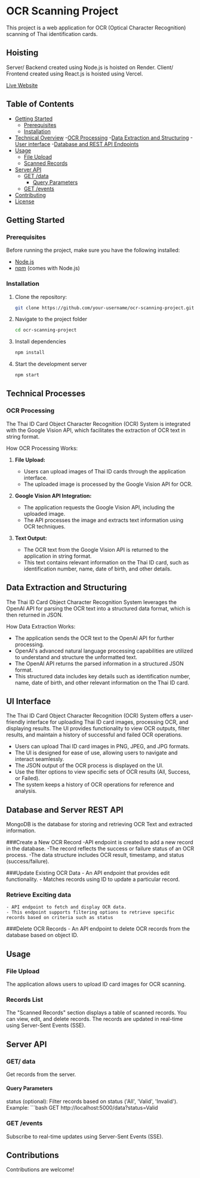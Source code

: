 # OCR Scanning Project

This project is a web application for OCR (Optical Character Recognition) scanning of Thai identification cards.

## Hoisting

Server/ Backend created using Node.js is hoisted on Render.
Client/ Frontend created using React.js is hoisted using Vercel.

[Live Website](https://thai-id-ocr-alpha.vercel.app/)


## Table of Contents

- [Getting Started](#getting-started)
  - [Prerequisites](#prerequisites)
  - [Installation](#installation)
- [Technical Overview](#technical-overview)
  -[OCR Processing](#ocr-processing)
  -[Data Extraction and Structuring](#data-extraction)
  -[User interface](#user-interface)
  -[Database and REST API Endpoints](api-endpoints)
- [Usage](#usage)
  - [File Upload](#file-upload)
  - [Scanned Records](#scanned-records)
- [Server API](#server-api)
  - [GET /data](#get-data)
    - [Query Parameters](#query-parameters)
  - [GET /events](#get-events)
- [Contributing](#contributing)
- [License](#license)

## Getting Started

### Prerequisites

Before running the project, make sure you have the following installed:

- [Node.js](https://nodejs.org/)
- [npm](https://www.npmjs.com/) (comes with Node.js)

### Installation

1. Clone the repository:

   ```bash
   git clone https://github.com/your-username/ocr-scanning-project.git
   
2. Navigate to the project folder

   ```bash
   cd ocr-scanning-project
   
3. Install dependencies

   ```bash
   npm install

4. Start the development server

   ```bash
   npm start

## Technical Processes

### OCR Processing

The Thai ID Card Object Character Recognition (OCR) System is integrated with the Google Vision API, which facilitates the extraction of OCR text in string format.

How OCR Processing Works:

1. **File Upload:**
   - Users can upload images of Thai ID cards through the application interface.
   - The uploaded image is processed by the Google Vision API for OCR.

2. **Google Vision API Integration:**
   - The application requests the Google Vision API, including the uploaded image.
   - The API processes the image and extracts text information using OCR techniques.

3. **Text Output:**
   - The OCR text from the Google Vision API is returned to the application in string format.
   - This text contains relevant information on the Thai ID card, such as identification number, name, date of birth, and other details.

## Data Extraction and Structuring

The Thai ID Card Object Character Recognition System leverages the OpenAI API for parsing the OCR text into a structured data format, which is then returned in JSON.

How Data Extraction Works:
   - The application sends the OCR text to the OpenAI API for further processing.
   - OpenAI's advanced natural language processing capabilities are utilized to understand and structure the unformatted text.
   - The OpenAI API returns the parsed information in a structured JSON format.
   - This structured data includes key details such as identification number, name, date of birth, and other relevant information on the Thai ID card.

## UI Interface

The Thai ID Card Object Character Recognition (OCR) System offers a user-friendly interface for uploading Thai ID card images, processing OCR, and displaying results. The UI provides functionality to view OCR outputs, filter results, and maintain a history of successful and failed OCR operations.

   - Users can upload Thai ID card images in PNG, JPEG, and JPG formats.
   - The UI is designed for ease of use, allowing users to navigate and interact seamlessly.
   - The JSON output of the OCR process is displayed on the UI.
   - Use the filter options to view specific sets of OCR results (All, Success, or Failed).
   - The system keeps a history of OCR operations for reference and analysis.

## Database and Server REST API

MongoDB is the database for storing and retrieving OCR Text and extracted information.

  ###Create a New OCR Record
    -API endpoint is created to add a new record in the database.
    -The record reflects the success or failure status of an OCR process.
    -The data structure includes  OCR result, timestamp, and status (success/failure).

  
  ###Update Existing OCR Data
    - An API endpoint that provides edit functionality.
    - Matches records using ID to update a particular record.
    
  ### Retrieve Exciting data
    - API endpoint to fetch and display OCR data.
    - This endpoint supports filtering options to retrieve specific records based on criteria such as status

  ###Delete OCR Records
    - An API endpoint to delete OCR records from the database based on object ID.


## Usage

### File Upload

The application allows users to upload ID card images for OCR scanning.

### Records List

The "Scanned Records" section displays a table of scanned records. You can view, edit, and delete records. The records are updated in real-time using Server-Sent Events (SSE).

##  Server API

### GET/ data

Get records from the server.

#### Query Parameters

status (optional): Filter records based on status ('All', 'Valid', 'Invalid').
Example:
    ```bash
    GET http://localhost:5000/data?status=Valid


### GET /events

Subscribe to real-time updates using Server-Sent Events (SSE).

## Contributions
  Contributions are welcome!
